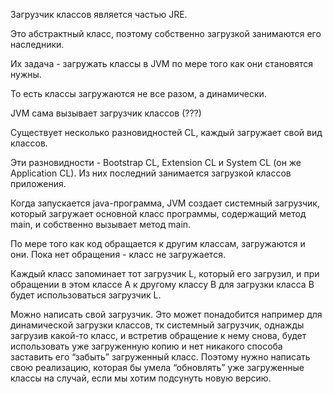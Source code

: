 Загрузчик классов является частью JRE.

Это абстрактный класс, поэтому собственно загрузкой занимаются его наследники.

Их задача - загружать классы в JVM по мере того как они становятся нужны.

То есть классы загружаются не все разом, а динамически.

JVM сама вызывает загрузчик классов (???)

Существует несколько разновидностей CL, каждый загружает свой вид классов.

Эти разновидности - Bootstrap CL, Extension CL и System CL (он же Application CL). Из них последний занимается загрузкой классов приложения.

Когда запускается java-программа, JVM создает системный загрузчик, который загружает основной класс программы, содержащий метод main, и собственно вызывает метод main.

По мере того как код обращается к другим классам, загружаются и они. Пока нет обращения - класс не загружается.

Каждый класс запоминает тот загрузчик L, который его загрузил, и при обращении в этом классе А к другому классу В для загрузки класса В будет использоваться загрузчик L.

Можно написать свой загрузчик. Это может понадобится например для динамической загрузки классов, тк системный загрузчик, однажды загрузив какой-то класс, и встретив обращение к нему снова, будет использовать уже загруженную копию и нет никакого способа заставить его “забыть” загруженный класс. Поэтому нужно написать свою реализацию, которая бы умела “обновлять” уже загруженные классы на случай, если мы хотим подсунуть новую версию.